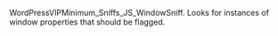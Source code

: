 WordPressVIPMinimum_Sniffs_JS_WindowSniff.
Looks for instances of window properties that should be flagged.